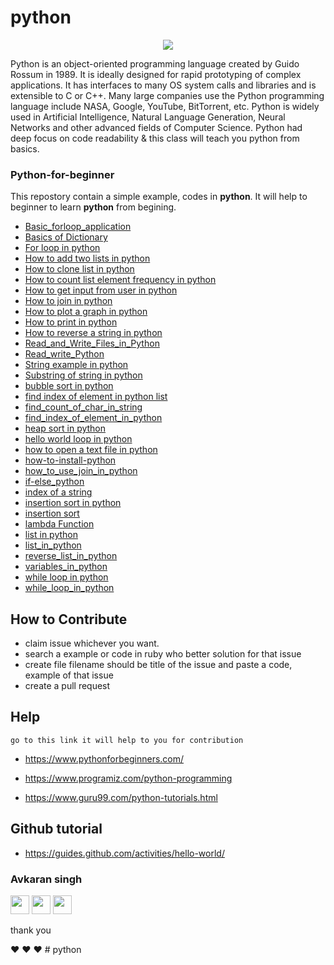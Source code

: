 # python

<p align="center">
  <img src="https://www.bytelion.com/wp-content/uploads/2015/12/pythonlogo.jpg"/>
</p>


Python is an object-oriented programming language created by Guido Rossum in 1989. It is ideally designed for rapid prototyping of complex applications. It has interfaces to many OS system calls and libraries and is extensible to C or C++. Many large companies use the Python programming language include NASA, Google, YouTube, BitTorrent, etc.
Python is widely used in Artificial Intelligence, Natural Language Generation, Neural Networks and other advanced fields of Computer Science. Python had deep focus on code readability & this class will teach you python from basics.


### Python-for-beginner
This repostory contain a simple example, codes in <strong>python</strong>. It will help to beginner to learn <strong>python</strong> from begining.


- [Basic_forloop_application](https://github.com/avsingh999/Python-for-beginner/blob/master/Basic_forloop_application.md)
- [Basics of Dictionary](https://github.com/avsingh999/Python-for-beginner/blob/master/Basics%20of%20Dictionary.md)
- [For loop in python](https://github.com/avsingh999/Python-for-beginner/blob/master/For%20loop%20in%20python.md)
- [How to add two lists in python](https://github.com/avsingh999/Python-for-beginner/blob/master/How%20to%20add%20two%20lists%20in%20python.md)
- [How to clone list in python](https://github.com/avsingh999/Python-for-beginner/blob/master/How%20to%20clone%20list%20in%20python.md)
- [How to count list element frequency in python](https://github.com/avsingh999/Python-for-beginner/blob/master/How%20to%20count%20list%20element%20frequency%20in%20python.md)
- [How to get input from user in python](https://github.com/avsingh999/Python-for-beginner/blob/master/How%20to%20get%20input%20from%20user%20in%20python.md)
- [How to join in python](https://github.com/avsingh999/Python-for-beginner/blob/master/How%20to%20join%20in%20python.md)
- [How to plot a graph in python](https://github.com/avsingh999/Python-for-beginner/blob/master/How%20to%20plot%20a%20graph%20in%20python.md)
- [How to print in python](https://github.com/avsingh999/Python-for-beginner/blob/master/How%20to%20print%20in%20python.md)
- [How to reverse a string in python](https://github.com/avsingh999/Python-for-beginner/blob/master/How%20to%20reverse%20a%20string%20in%20python.md)
- [Read_and_Write_Files_in_Python](https://github.com/avsingh999/Python-for-beginner/blob/master/Read_and_Write_Files_in_Python.md)
- [Read_write_Python](https://github.com/avsingh999/Python-for-beginner/blob/master/Read_write_Python.md)
- [String example in python](https://github.com/avsingh999/Python-for-beginner/blob/master/String%20example%20in%20python.md)
- [Substring of string in python](https://github.com/avsingh999/Python-for-beginner/blob/master/Substring%20of%20string%20in%20python.md)
- [bubble sort in python](https://github.com/avsingh999/Python-for-beginner/blob/master/bubble%20sort%20in%20python.md)
- [find index of element in python list](https://github.com/avsingh999/Python-for-beginner/blob/master/find%20index%20of%20element%20in%20python%20list.md)
- [find_count_of_char_in_string](https://github.com/avsingh999/Python-for-beginner/blob/master/find_count_of_char_in_string.md)
- [find_index_of_element_in_python](https://github.com/avsingh999/Python-for-beginner/blob/master/find_index_of_element_in_python.md)
- [heap sort in python](https://github.com/avsingh999/Python-for-beginner/blob/master/heap%20sort%20in%20python.md)
- [hello world loop in python](https://github.com/avsingh999/Python-for-beginner/blob/master/hello%20world%20loop%20in%20python.md)
- [how to open a text file in python](https://github.com/avsingh999/Python-for-beginner/blob/master/how%20to%20open%20a%20text%20file%20in%20python.md)
- [how-to-install-python](https://github.com/avsingh999/Python-for-beginner/blob/master/how-to-install-python.md)
- [how_to_use_join_in_python](https://github.com/avsingh999/Python-for-beginner/blob/master/how_to_use_join_in_python.md)
- [if-else_python](https://github.com/avsingh999/Python-for-beginner/blob/master/if-else_python.md)
- [index of a string](https://github.com/avsingh999/Python-for-beginner/blob/master/index%20of%20a%20string.md)
- [insertion sort in python](https://github.com/avsingh999/Python-for-beginner/blob/master/insertion%20sort%20in%20python.md)
- [insertion sort](https://github.com/avsingh999/Python-for-beginner/blob/master/insertion%20sort.md)
- [lambda Function](https://github.com/avsingh999/Python-for-beginner/blob/master/lambda%20Function.md)
- [list in python](https://github.com/avsingh999/Python-for-beginner/blob/master/list%20in%20python.md)
- [list_in_python](https://github.com/avsingh999/Python-for-beginner/blob/master/list_in_python.md)
- [reverse_list_in_python](https://github.com/avsingh999/Python-for-beginner/blob/master/reverse_list_in_python.md)
- [variables_in_python](https://github.com/avsingh999/Python-for-beginner/blob/master/variables_in_python.md)
- [while loop in python](https://github.com/avsingh999/Python-for-beginner/blob/master/while%20loop%20in%20python.md)
- [while_loop_in_python](https://github.com/avsingh999/Python-for-beginner/blob/master/while_loop_in_python.md)



## How to Contribute

- claim issue whichever you want.
- search a example or code in ruby who better solution for that issue
- create file filename should be title of the issue and paste a code, example of that issue
- create a pull request

## Help
```
go to this link it will help to you for contribution
```

- https://www.pythonforbeginners.com/

- https://www.programiz.com/python-programming

- https://www.guru99.com/python-tutorials.html

## Github tutorial

- https://guides.github.com/activities/hello-world/

### Avkaran singh

[<img src="https://image.flaticon.com/icons/svg/34/34238.svg" width="30" padding="10">](https://twitter.com/avsingh07492100)
[<img src="https://upload.wikimedia.org/wikipedia/commons/9/91/Octicons-mark-github.svg" width="30" padding="10">](https://github.com/avsingh999)
[<img src="https://cdn3.iconfinder.com/data/icons/transparent-on-dark-grey/500/icon-04-512.png" width="30" padding="10">](https://www.instagram.com/avsingh999/)

thank you

:heart: :heart: :heart: # python
